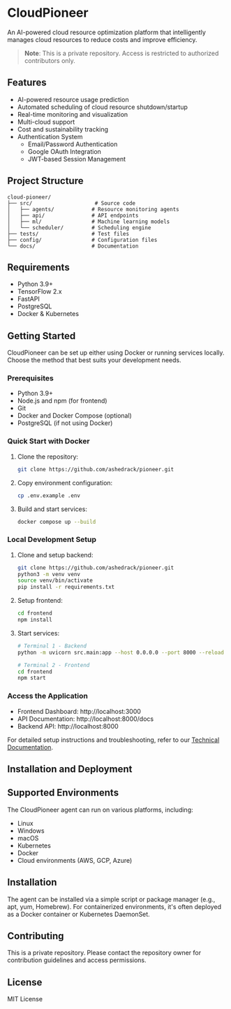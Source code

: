 # CloudPioneer

An AI-powered cloud resource optimization platform that intelligently manages cloud resources to reduce costs and improve efficiency.

> **Note**: This is a private repository. Access is restricted to authorized contributors only.

## Features

- AI-powered resource usage prediction
- Automated scheduling of cloud resource shutdown/startup
- Real-time monitoring and visualization
- Multi-cloud support
- Cost and sustainability tracking
- Authentication System
  - Email/Password Authentication
  - Google OAuth Integration
  - JWT-based Session Management

## Project Structure
```
cloud-pioneer/
├── src/                    # Source code
│   ├── agents/            # Resource monitoring agents
│   ├── api/               # API endpoints
│   ├── ml/                # Machine learning models
│   └── scheduler/         # Scheduling engine
├── tests/                 # Test files
├── config/                # Configuration files
└── docs/                  # Documentation
```

## Requirements

- Python 3.9+
- TensorFlow 2.x
- FastAPI
- PostgreSQL
- Docker & Kubernetes

## Getting Started

CloudPioneer can be set up either using Docker or running services locally. Choose the method that best suits your development needs.

### Prerequisites

- Python 3.9+
- Node.js and npm (for frontend)
- Git
- Docker and Docker Compose (optional)
- PostgreSQL (if not using Docker)

### Quick Start with Docker

1. Clone the repository:
   ```bash
   git clone https://github.com/ashedrack/pioneer.git
   ```

2. Copy environment configuration:
   ```bash
   cp .env.example .env
   ```

3. Build and start services:
   ```bash
   docker compose up --build
   ```

### Local Development Setup

1. Clone and setup backend:
   ```bash
   git clone https://github.com/ashedrack/pioneer.git
   python3 -m venv venv
   source venv/bin/activate
   pip install -r requirements.txt
   ```

2. Setup frontend:
   ```bash
   cd frontend
   npm install
   ```

3. Start services:
   ```bash
   # Terminal 1 - Backend
   python -m uvicorn src.main:app --host 0.0.0.0 --port 8000 --reload

   # Terminal 2 - Frontend
   cd frontend
   npm start
   ```

### Access the Application

- Frontend Dashboard: http://localhost:3000
- API Documentation: http://localhost:8000/docs
- Backend API: http://localhost:8000

For detailed setup instructions and troubleshooting, refer to our [Technical Documentation](docs/technical_documentation.md).

## Installation and Deployment

## Supported Environments
The CloudPioneer agent can run on various platforms, including:
- Linux
- Windows
- macOS
- Kubernetes
- Docker
- Cloud environments (AWS, GCP, Azure)

## Installation
The agent can be installed via a simple script or package manager (e.g., apt, yum, Homebrew). For containerized environments, it's often deployed as a Docker container or Kubernetes DaemonSet.

## Contributing

This is a private repository. Please contact the repository owner for contribution guidelines and access permissions.

## License

MIT License

